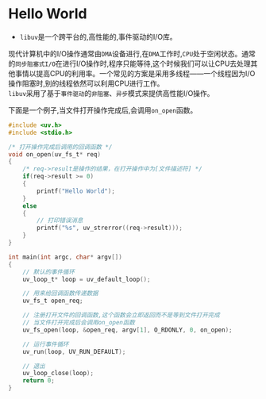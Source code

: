 # Hello World
* `libuv`是一个跨平台的,高性能的,事件驱动的I/O库。  

现代计算机中的I/O操作通常由`DMA`设备进行,在`DMA`工作时,`CPU`处于空闲状态。通常的`同步阻塞式I/O`在进行I/O操作时,程序只能等待,这个时候我们可以让CPU去处理其他事情以提高CPU的利用率。一个常见的方案是采用多线程——一个线程因为I/O操作阻塞时,别的线程依然可以利用CPU进行工作。  
`libuv`采用了基于`事件驱动`的`非阻塞`、`异步`模式来提供高性能I/O操作。


下面是一个例子,当文件打开操作完成后,会调用`on_open`函数。
```C
#include <uv.h>
#include <stdio.h>

/* 打开操作完成后调用的回调函数 */
void on_open(uv_fs_t* req)
{
    /* req->result是操作的结果，在打开操作中为[文件描述符] */
    if(req->result >= 0)
    {
        printf("Hello World");
    }
    else
    {
        // 打印错误消息
        printf("%s", uv_strerror((req->result)));
    }
}

int main(int argc, char* argv[])
{
    // 默认的事件循环
    uv_loop_t* loop = uv_default_loop();

    // 用来给回调函数传递数据
    uv_fs_t open_req; 

    // 注册打开文件的回调函数,这个函数会立即返回而不是等到文件打开完成
    // 当文件打开完成后会调用on_open函数
    uv_fs_open(loop, &open_req, argv[1], O_RDONLY, 0, on_open); 

    // 运行事件循环
    uv_run(loop, UV_RUN_DEFAULT); 

    // 退出
    uv_loop_close(loop);
    return 0;
}
```
